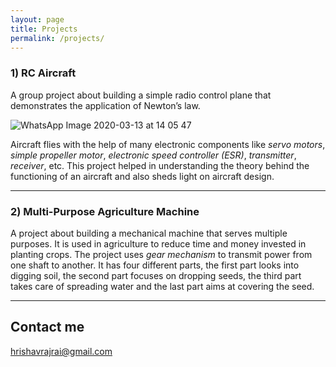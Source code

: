 ```yaml
---
layout: page
title: Projects
permalink: /projects/
---
```


### 1) RC Aircraft 

A group project about building a simple radio control plane that demonstrates the application of Newton’s law. 

![WhatsApp Image 2020-03-13 at 14 05 47](https://user-images.githubusercontent.com/62136094/76637310-83c9bb80-6570-11ea-9411-04e7ca9628d4.jpeg)

Aircraft flies with the help of many electronic components like *servo motors*, *simple propeller motor*, *electronic speed controller (ESR)*, *transmitter*, *receiver*, etc. This project helped in understanding the theory behind the functioning of an aircraft and also sheds light on aircraft design.

***

### 2) Multi-Purpose Agriculture Machine 

A project about building a mechanical machine that serves multiple purposes. It is used in agriculture to reduce time and money invested in planting crops. The project uses *gear mechanism* to transmit power from one shaft to another. It has four different parts, the first part looks into digging soil, the second part focuses on dropping seeds, the third part takes care of spreading water and the last part aims at covering the seed.

***

## Contact me

[hrishavrajrai@gmail.com](mailto:hrishavrajrai@gmail.com)
